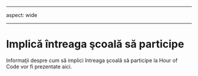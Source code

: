 * * *

aspect: wide

* * *

# Implică întreaga şcoală să participe

Informaţii despre cum să implici întreaga şcoală să participe la Hour of Code vor fi prezentate aici.